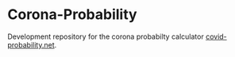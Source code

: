 # Corona-Probability

Development repository for the corona probabilty calculator [covid-probability.net](https://covid-probability.net).


